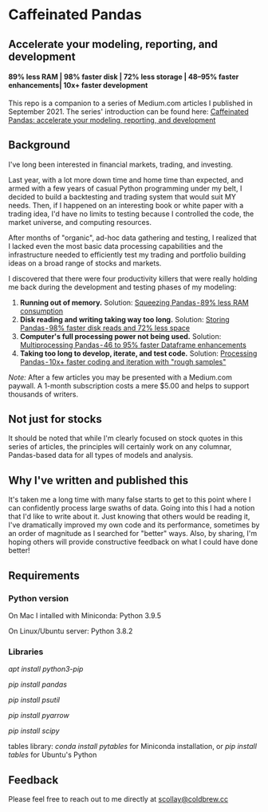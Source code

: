 # Caffeinated Pandas
## Accelerate your modeling, reporting, and development
#### 89% less RAM | 98% faster disk | 72% less storage | 48–95% faster enhancements| 10x+ faster development

This repo is a companion to a series of Medium.com articles I published in September 2021. The series' introduction can be found here: [Caffeinated Pandas: accelerate your modeling, reporting, and development](https://medium.com/@scollay/caffeinated-pandas-accelerate-your-modeling-reporting-and-development-e9d41476de3b)

## Background
I've long been interested in financial markets, trading, and investing. 

Last year, with a lot more down time and home time than expected, and armed with a few years of casual Python programming under my belt, I decided to build a backtesting and trading system that would suit MY needs. Then, if I happened on an interesting book or white paper with a trading idea, I'd have no limits to testing because I controlled the code, the market universe, and computing resources.

After months of "organic", ad-hoc data gathering and testing, I realized that I lacked even the most basic data processing capabilities and the infrastructure needed to efficiently test my trading and portfolio building ideas on a broad range of stocks and markets.

I discovered that there were four productivity killers that were really holding me back during the development and testing phases of my modeling:

1. **Running out of memory.** Solution: [Squeezing Pandas - 89% less RAM consumption](https://medium.com/@scollay/squeezing-pandas-89-less-ram-consumption-4d91a0eb9c08)
2. **Disk reading and writing taking way too long.** Solution: [Storing Pandas - 98% faster disk reads and 72% less space](https://medium.com/@scollay/storing-pandas-98-faster-disk-reads-and-72-less-space-208e2e2be8bb)
3. **Computer's full processing power not being used.** Solution: [Multiprocessing Pandas - 46 to 95% faster Dataframe enhancements](https://medium.com/@scollay/multiprocessing-pandas-46-95-faster-dataframe-enhancements-c65ef29f03b1)
4. **Taking too long to develop, iterate, and test code.** Solution: [Processing Pandas - 10x+ faster coding and iteration with "rough samples"](https://medium.com/@scollay/processing-pandas-10x-faster-coding-and-iteration-with-rough-samples-78b75b7d5b0b)

*Note:* After a few articles you may be presented with a Medium.com paywall. A 1-month subscription costs a mere $5.00 and helps to support thousands of writers.

## Not just for stocks
It should be noted that while I'm clearly focused on stock quotes in this series of articles, the principles will certainly work on any columnar, Pandas-based data for all types of models and analysis.

## Why I've written and published this
It's taken me a long time with many false starts to get to this point where I can confidently process large swaths of data. Going into this I had a notion that I'd like to write about it. Just knowing that others would be reading it, I've dramatically improved my own code and its performance, sometimes by an order of magnitude as I searched for "better" ways. Also, by sharing, I'm hoping others will provide constructive feedback on what I could have done better!


## Requirements

### Python version
On Mac I intalled with Miniconda: Python 3.9.5

On Linux/Ubuntu server: Python 3.8.2

### Libraries
*apt install python3-pip*

*pip install pandas*

*pip install psutil*

*pip install pyarrow*

*pip install scipy*

tables library: *conda install pytables* for Miniconda installation, or *pip install tables* for Ubuntu's Python

## Feedback
Please feel free to reach out to me directly at scollay@coldbrew.cc
